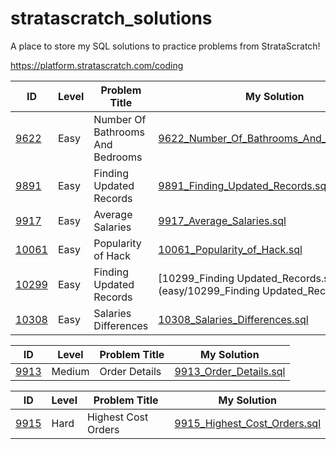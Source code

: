 # stratascratch_solutions

A place to store my SQL solutions to practice problems from StrataScratch!

https://platform.stratascratch.com/coding

| ID | Level | Problem Title | My Solution |
| --- | --- | --- | --- |
| [9622](https://platform.stratascratch.com/coding/9622-number-of-bathrooms-and-bedrooms?) | Easy | Number Of Bathrooms And Bedrooms | [9622_Number_Of_Bathrooms_And_Bedrooms.sql](easy/9622_Number_Of_Bathrooms_And_Bedrooms)
| [9891](https://platform.stratascratch.com/coding/9891-customer-details?) | Easy | Finding Updated Records | [9891_Finding_Updated_Records.sql](easy/9891_Finding_Updated_Records.sql) 
| [9917](https://platform.stratascratch.com/coding/9917-average-salaries?) | Easy | Average Salaries | [9917_Average_Salaries.sql](easy/9917_Average_Salaries.sql)
| [10061](https://platform.stratascratch.com/coding/10061-popularity-of-hack?) | Easy | Popularity of Hack | [10061_Popularity_of_Hack.sql](easy/10061_Popularity_of_Hack.sql)
| [10299](https://platform.stratascratch.com/coding/10299-finding-updated-records?) | Easy | Finding Updated Records | [10299_Finding Updated_Records.sql](easy/10299_Finding Updated_Records.sql)
| [10308](https://platform.stratascratch.com/coding/10308-salaries-differences?) | Easy | Salaries Differences | [10308_Salaries_Differences.sql](easy/10308_Salaries_Differences.sql)

| ID | Level | Problem Title | My Solution |
| --- | --- | --- | --- |
| [9913](https://platform.stratascratch.com/coding/9913-order-details?) | Medium | Order Details | [9913_Order_Details.sql](medium/9913_Order_Details.sql) |

| ID | Level | Problem Title | My Solution |
| --- | --- | --- | --- |
| [9915](https://platform.stratascratch.com/coding/9915-highest-cost-orders?) | Hard | Highest Cost Orders | [9915_Highest_Cost_Orders.sql](hard/9915_Highest_Cost_Orders.sql) |
